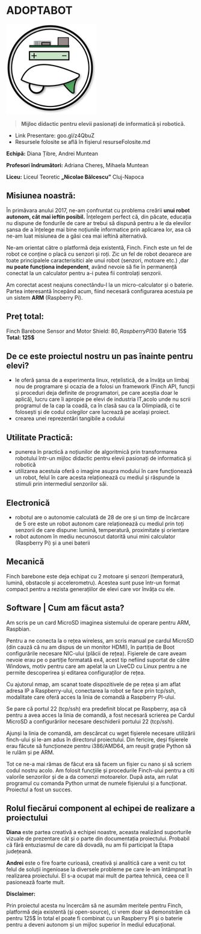 # ADOPTABOT

<img src="https://github.com/netfree/adoptabot/blob/master/logo.jpg" width="240">

> **Mijloc didactic pentru elevii pasionați de informatică și robotică.**

* Link Presentare: goo.gl/z4QbuZ
* Resursele folosite se află în fișierul resurseFolosite.md 

**Echipă:**
Diana Țibre,
Andrei Muntean

**Profesori îndrumători:**
Adriana Chereș,
Mihaela Muntean

**Liceu:**
Liceul Teoretic **„Nicolae Bălcescu”** Cluj-Napoca

## Misiunea noastră: ##

În primăvara anului 2017, ne-am confruntat cu problema creării **unui robot autonom, cât mai ieftin posibil.** Înțelegem perfect că, din păcate, educația nu dispune de fondurile de care ar trebui să dispună pentru a le da elevilor șansa de a înțelege mai bine noțiunile informatice prin aplicarea lor, asa că ne-am luat misiunea de a găsi cea mai ieftină alternativă.

Ne-am orientat către o platformă deja existentă, Finch. Finch este un fel de robot ce conține o placă cu senzori și roți. Zic un fel de robot deoarece are toate principalele caracterisitici ale unui robot (senzori, motoare etc.) ,dar **nu poate funcționa independent**, având nevoie să fie în permanență conectat la un calculator pentru a-i putea fii controlați senzorii. 

Am corectat acest neajuns conectându-l la un micro-calculator și o baterie. Partea interesantă începând acum, fiind necesară configurarea acestuia pe un sistem **ARM** (Raspberry Pi).

## Preț total: ##
Finch Barebone Sensor and Motor Shield: 80$, Raspberry PI 30$ Baterie 15$ 
**Total: 125$**

## De ce este proiectul nostru un pas înainte pentru elevi? ##
*  le oferă șansa de a experimenta linux, rețelistică, de a învăța un limbaj nou de programare și ocazia de a folosi un framework (Finch API, funcții și proceduri deja definite de programatori, pe care aceștia doar le aplică), lucru care îi apropie pe elevi de industria IT,acolo unde nu scrii programul de la cap la coadă, ca în clasă sau ca la Olimpiadă, ci te folosești și de codul colegilor care lucrează pe același proiect. 
*  crearea unei reprezentări tangibile a codului


## Utilitate Practică: ##
* punerea în practică a noțiunilor de algoritmică prin transformarea robotului într-un mijloc didactic pentru elevii pasionați de informatică și robotică
* utilizarea acestuia oferă o imagine asupra modului în care funcționează un robot, felul în care acesta relaționează cu mediul și răspunde la stimuli prin intermediul senzorilor săi. 

## Electronică
* robotul are o autonomie calculată de 28 de ore și un timp de încărcare de 5 ore
este un robot autonom care relaționează cu mediul prin toți senzorii de care dispune: lumină, temperatură, proximitate și orientare
* robot autonom în mediu necunoscut datorită unui mini calculator (Raspberry Pi) și a unei baterii


## Mecanică

Finch barebone este deja echipat cu 2 motoare și senzori (temperatură, lumină, obstacole și accelerometru).
Acestea sunt puse într-un format compact pentru a rezista generațiilor de elevi care vor învăța cu ele.

## Software | Cum am făcut asta?

Am scris pe un card MicroSD  imaginea sistemului de operare pentru ARM, Raspbian. 


Pentru a ne conecta la o rețea wireless, am scris manual pe cardul MicroSD (din cauză că nu am dispus de un monitor HDMI), în partiția de Boot configurările necesare NIC-ului (plăcii de rețea). 
Fișierele de care aveam nevoie erau pe o partiție formatată ex4, acest tip nefiind suportat de către Windows, motiv pentru care am apelat la un LiveCD cu Linux pentru a ne permite descoperirea și editarea configuraților de rețea.

Cu ajutorul nmap, am scanat toate dispozitivele de pe rețea și am aflat adresa IP a Raspberry-ului, conectarea la robot se face prin tcp/ssh, modalitate care oferă acces la linia de comandă a Raspberry PI-ului. 

Se pare că portul 22 (tcp/ssh) era predefinit blocat pe Raspberry, așa că pentru a avea acces la linia de comandă, a fost necesară scrierea pe Cardul MicroSD a configurărilor necesare deschiderii portului 22 (tcp/ssh). 

Ajunși la linia de comandă, am descărcat cu wget fișierele necesare utilizării finch-ului și le-am adus în directorul proiectului. Din fericire, deși fișierele erau făcute să funcționeze pentru i386/AMD64, am reușit grație Python să le rulăm și pe ARM. 

Tot ce ne-a mai rămas de făcut era să facem un fișier cu nano și să scriem codul nostru acolo. Am folosit funcțiile și procedurile Finch-ului pentru a citi valorile senzorilor și de a da comenzi motoarelor.  După asta, am rulat programul cu comanda Python urmat de numele fișierului și a funcționat. 
Proiectul a fost un succes.

## Rolul fiecărui component al echipei de realizare a proiectului ##
**Diana** este partea creativă a echipei noastre, aceasta realizând suporturile vizuale de prezentare cât și o parte din documentația proiectului. Probabil că fără entuziasmul de care dă dovadă, nu am fii participat la Etapa județeană.

**Andrei** este o fire foarte curioasă, creativă și analitică care a venit cu tot felul de soluții ingenioase la diversele probleme pe care le-am întâmpnat în realizarea proiectului. El s-a ocupat mai mult de partea tehnică, ceea ce îl pasionează foarte mult. 



**Disclaimer:** 

Prin proiectul acesta nu încercăm să ne asumăm meritele pentru Finch, platformă deja existentă (și open-source), ci vrem doar să demonstrăm că pentru 125$ în total el poate fi combinat cu un Raspberry PI și o baterie pentru a deveni autonom și un mijloc superior în mediul educațional.

